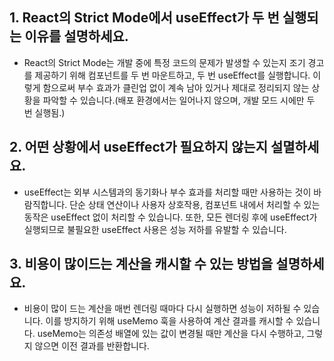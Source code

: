 ## 1. React의 Strict Mode에서 useEffect가 두 번 실행되는 이유를 설명하세요.
 - React의 Strict Mode는 개발 중에 특정 코드의 문제가 발생할 수 있는지 조기 경고를 제공하기 위해 컴포넌트를 두 번 마운트하고, 두 번 useEffect를 실행합니다. 이렇게 함으로써 부수 효과가 클린업 없이 계속 남아 있거나 제대로 정리되지 않는 상황을 파악할 수 있습니다.(배포 환경에서는 일어나지 않으며, 개발 모드 시에만 두 번 실행됨.)

## 2. 어떤 상황에서 useEffect가 필요하지 않는지 설멸하세요.
 - useEffect는 외부 시스템과의 동기화나 부수 효과를 처리할 때만 사용하는 것이 바람직합니다. 단순 상태 연산이나 사용자 상호작용, 컴포넌트 내에서 처리할 수 있는 동작은 useEffect 없이 처리할 수 있습니다. 또한, 모든 렌더링 후에 useEffect가 실행되므로 불필요한 useEffect 사용은 성능 저하를 유발할 수 있습니다.

## 3. 비용이 많이드는 계산을 캐시할 수 있는 방법을 설명하세요.
 - 비용이 많이 드는 계산을 매번 렌더링 때마다 다시 실행하면 성능이 저하될 수 있습니다. 이를 방지하기 위해 useMemo 훅을 사용하여 계산 결과를 캐시할 수 있습니다. useMemo는 의존성 배열에 있는 값이 변경될 때만 계산을 다시 수행하고, 그렇지 않으면 이전 결과를 반환합니다.